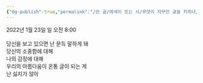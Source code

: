 ```yaml
---
{"dg-publish":true,"permalink":"/쓴 글/에세이 또는 시/무엇이 자꾸만 글을 지피나/","dgPassFrontmatter":true}
---
```


2022년 1월 23일 일 오전 8:00<br/>
<br/>
당신을 보고 있으면 난 문득 말하게 돼<br/>
당신의 소중함에 대해<br/>
나의 감정에 대해<br/>
우리의 아름다움이 온통 글이 되는 게<br/>
난 싫지가 않아<br/>
